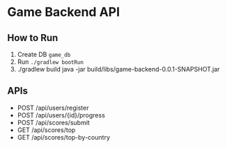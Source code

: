 # Game Backend API

## How to Run

1. Create DB `game_db`
2. Run `./gradlew bootRun`
3. ./gradlew build
   java -jar build/libs/game-backend-0.0.1-SNAPSHOT.jar


## APIs
- POST /api/users/register
- POST /api/users/{id}/progress
- POST /api/scores/submit
- GET /api/scores/top
- GET /api/scores/top-by-country